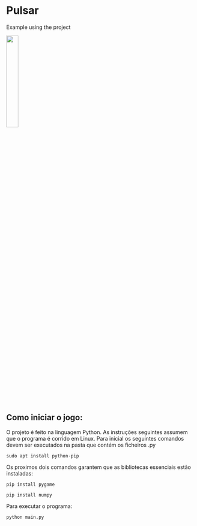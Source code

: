 # Pulsar
 Example using the project 
 
<img width="25%" src=https://i.imgur.com/pWpR5De.gif/>


## Como iniciar o jogo:

O projeto é feito na linguagem Python. As instruções seguintes assumem que o programa é corrido em Linux.
Para inicial os seguintes comandos devem ser executados na pasta que contém os ficheiros .py
```
sudo apt install python-pip
```

Os proximos dois comandos garantem que as bibliotecas essenciais estão instaladas:
```
pip install pygame
```

```
pip install numpy
```

Para executar o programa:
```
python main.py
```
